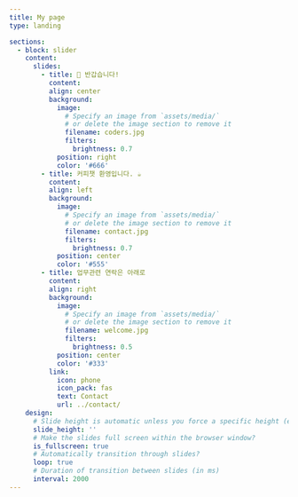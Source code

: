 ```yaml
---
title: My page
type: landing

sections:
  - block: slider
    content:
      slides:
        - title: 👋 반갑습니다!
          content: 
          align: center
          background:
            image:
              # Specify an image from `assets/media/`
              # or delete the image section to remove it
              filename: coders.jpg
              filters:
                brightness: 0.7
            position: right
            color: '#666'
        - title: 커피챗 환영입니다. ☕️
          content:
          align: left
          background:
            image:
              # Specify an image from `assets/media/`
              # or delete the image section to remove it
              filename: contact.jpg
              filters:
                brightness: 0.7
            position: center
            color: '#555'
        - title: 업무관련 연락은 아래로
          content:
          align: right
          background:
            image:
              # Specify an image from `assets/media/`
              # or delete the image section to remove it
              filename: welcome.jpg
              filters:
                brightness: 0.5
            position: center
            color: '#333'
          link:
            icon: phone
            icon_pack: fas
            text: Contact
            url: ../contact/
    design:
      # Slide height is automatic unless you force a specific height (e.g. '400px')
      slide_height: ''
      # Make the slides full screen within the browser window?
      is_fullscreen: true
      # Automatically transition through slides?
      loop: true
      # Duration of transition between slides (in ms)
      interval: 2000
---
```

